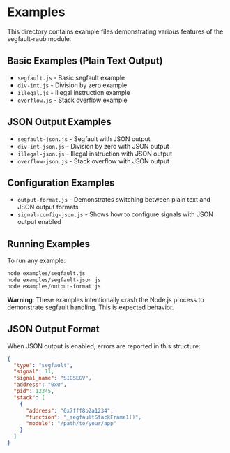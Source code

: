 # Examples

This directory contains example files demonstrating various features of the segfault-raub module.

## Basic Examples (Plain Text Output)

- `segfault.js` - Basic segfault example
- `div-int.js` - Division by zero example
- `illegal.js` - Illegal instruction example
- `overflow.js` - Stack overflow example

## JSON Output Examples

- `segfault-json.js` - Segfault with JSON output
- `div-int-json.js` - Division by zero with JSON output
- `illegal-json.js` - Illegal instruction with JSON output
- `overflow-json.js` - Stack overflow with JSON output

## Configuration Examples

- `output-format.js` - Demonstrates switching between plain text and JSON output formats
- `signal-config-json.js` - Shows how to configure signals with JSON output enabled

## Running Examples

To run any example:

```bash
node examples/segfault.js
node examples/segfault-json.js
node examples/output-format.js
```

**Warning**: These examples intentionally crash the Node.js process to demonstrate segfault handling. This is expected behavior.

## JSON Output Format

When JSON output is enabled, errors are reported in this structure:

```json
{
  "type": "segfault",
  "signal": 11,
  "signal_name": "SIGSEGV",
  "address": "0x0",
  "pid": 12345,
  "stack": [
    {
      "address": "0x7fff8b2a1234",
      "function": "_segfaultStackFrame1()",
      "module": "/path/to/your/app"
    }
  ]
}
```